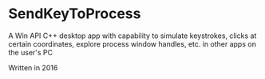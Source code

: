 # SendKeyToProcess
A Win API C++ desktop app with capability to simulate keystrokes, clicks at certain coordinates, explore process window handles, etc. in other apps on the user's PC

Written in 2016
